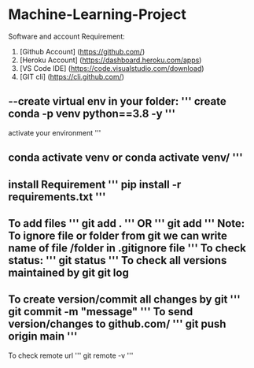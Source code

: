 # Machine-Learning-Project

Software and account Requirement:

1.  [Github Account] (https://github.com/)
2.  [Heroku Account] (https://dashboard.heroku.com/apps)
3.  [VS Code IDE] (https://code.visualstudio.com/download)
4.  [GIT cli]  (https://cli.github.com/)


--create virtual env in your folder:
'''
create conda -p venv python==3.8 -y
'''
----------------------------------------------------------------
activate your environment
'''

conda activate venv
or 
conda activate venv/
'''
----------------------------------------------------------------
install Requirement
'''
pip install -r requirements.txt
'''
--------------
 To add files
 '''
 git add .
 '''
  OR
 ''' 
 git add <filename>
 '''
 Note: To ignore file or folder from git we can write name of file /folder in .gitignore file
 '''
 To check status:
 '''
 git status
 '''
 To check all versions maintained by git
 git log
 ----------------------------------------------------------------
 To create version/commit all changes by git
 '''
 git commit -m "message"
 '''
 To send version/changes to github.com/
 '''
 git push origin main
 '''
 --------------
 To check remote url
 '''
 git remote -v
 '''








